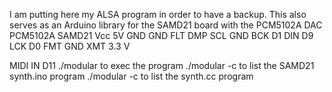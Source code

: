 I am putting here my ALSA program in order to have a backup.
This also serves as an Arduino library for the SAMD21 board with the PCM5102A DAC
PCM5102A   SAMD21
Vcc        5V
GND        GND
FLT
DMP
SCL        GND
BCK        D1
DIN        D9
LCK        D0
FMT        GND
XMT        3.3 V

MIDI IN  D11
./modular <program> to exec the program
./modular -c <program> to list the SAMD21 synth.ino program
./modular -c <program> to list the synth.cc program

